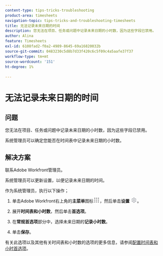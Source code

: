 ```yaml
---
content-type: tips-tricks-troubleshooting
product-area: timesheets
navigation-topic: tips-tricks-and-troubleshooting-timesheets
title: 无法记录未来日期的时间
description: 您无法在项目、任务或问题中记录未来日期的小时数，因为这些字段已禁用。
author: Alina
feature: Timesheets
exl-id: 6108fad2-f0a2-4989-8645-69a16820032b
source-git-commit: 0483230c5d8b7d33f420c6c5f09c4a5aafe37f37
workflow-type: tm+mt
source-wordcount: '151'
ht-degree: 1%

---
```


# 无法记录未来日期的时间

## 问题

您无法在项目、任务或问题中记录未来日期的小时数，因为这些字段已禁用。

系统管理员可以确定您能否在时间表中记录未来日期的小时数。

## 解决方案

联系Adobe Workfront管理员。

系统管理员可以更新设置，以便记录未来日期的时间。

作为系统管理员，执行以下操作；

1. 单击Adobe Workfront右上角的&#x200B;**主菜单**&#x200B;图标![](assets/main-menu-icon.png)，然后单击&#x200B;**设置** ![](assets/gear-icon-settings.png)。

1. 展开&#x200B;**时间表和小时数**，然后单击&#x200B;**首选项**。

1. 在&#x200B;**常规首选项**&#x200B;部分中，选择未来日期的&#x200B;**记录小时数**。

1. 单击&#x200B;**保存**。

有关此选项以及其他有关时间表和小时数的选项的更多信息，请参阅[配置时间表和小时首选项](../../administration-and-setup/set-up-workfront/configure-timesheets-schedules/timesheet-and-hour-preferences.md)。
